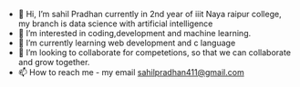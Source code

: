 - 👋 Hi, I’m sahil Pradhan currently in 2nd year of  iiit Naya raipur college, my branch is data science with artificial intelligence
- 👀 I’m interested in coding,development and machine learning.
- 🌱 I’m currently learning web development and c language
- 💞️ I’m looking to collaborate for competetions, so that we can collaborate and grow together.
- 📫 How to reach me - my email sahilpradhan411@gmail.com

<!---
s2ahil/s2ahil is a ✨ special ✨ repository because its `README.md` (this file) appears on your GitHub profile.
You can click the Preview link to take a look at your changes.
--->
